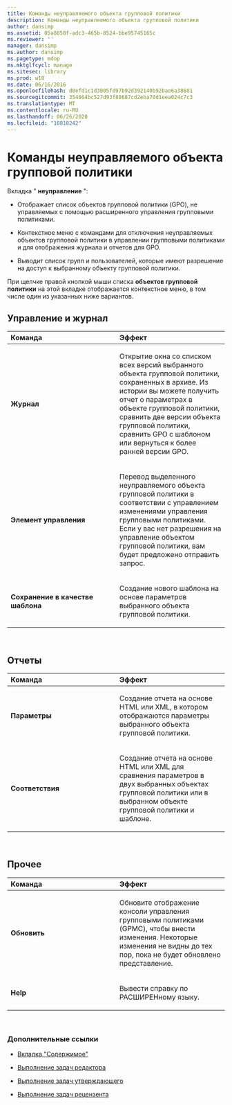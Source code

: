 ```yaml
---
title: Команды неуправляемого объекта групповой политики
description: Команды неуправляемого объекта групповой политики
author: dansimp
ms.assetid: 05a8050f-adc3-465b-8524-bbe95745165c
ms.reviewer: ''
manager: dansimp
ms.author: dansimp
ms.pagetype: mdop
ms.mktglfcycl: manage
ms.sitesec: library
ms.prod: w10
ms.date: 06/16/2016
ms.openlocfilehash: d8efd1c1d3005fd97b92d392140b92bae6a38681
ms.sourcegitcommit: 354664bc527d93f80687cd2eba70d1eea024c7c3
ms.translationtype: MT
ms.contentlocale: ru-RU
ms.lasthandoff: 06/26/2020
ms.locfileid: "10818242"
---
```

# Команды неуправляемого объекта групповой политики


Вкладка " **неуправление** ":

-   Отображает список объектов групповой политики (GPO), не управляемых с помощью расширенного управления групповыми политиками.

-   Контекстное меню с командами для отключения неуправляемых объектов групповой политики в управлении групповыми политиками и для отображения журнала и отчетов для GPO.

-   Выводит список групп и пользователей, которые имеют разрешение на доступ к выбранному объекту групповой политики.

При щелчке правой кнопкой мыши списка **объектов групповой политики** на этой вкладке отображается контекстное меню, в том числе один из указанных ниже вариантов.

## Управление и журнал


<table>
<colgroup>
<col width="50%" />
<col width="50%" />
</colgroup>
<thead>
<tr class="header">
<th align="left">Команда</th>
<th align="left">Эффект</th>
</tr>
</thead>
<tbody>
<tr class="odd">
<td align="left"><p><strong>Журнал</strong></p></td>
<td align="left"><p>Открытие окна со списком всех версий выбранного объекта групповой политики, сохраненных в архиве. Из истории вы можете получить отчет о параметрах в объекте групповой политики, сравнить две версии объекта групповой политики, сравнить GPO с шаблоном или вернуться к более ранней версии GPO.</p></td>
</tr>
<tr class="even">
<td align="left"><p><strong>Элемент управления</strong></p></td>
<td align="left"><p>Перевод выделенного неуправляемого объекта групповой политики в соответствии с управлением изменениями управления групповыми политиками. Если у вас нет разрешения на управление объектом групповой политики, вам будет предложено отправить запрос.</p></td>
</tr>
<tr class="odd">
<td align="left"><p><strong>Сохранение в качестве шаблона</strong></p></td>
<td align="left"><p>Создание нового шаблона на основе параметров выбранного объекта групповой политики.</p></td>
</tr>
</tbody>
</table>

 

## Отчеты


<table>
<colgroup>
<col width="50%" />
<col width="50%" />
</colgroup>
<thead>
<tr class="header">
<th align="left">Команда</th>
<th align="left">Эффект</th>
</tr>
</thead>
<tbody>
<tr class="odd">
<td align="left"><p><strong>Параметры</strong></p></td>
<td align="left"><p>Создание отчета на основе HTML или XML, в котором отображаются параметры выбранного объекта групповой политики.</p></td>
</tr>
<tr class="even">
<td align="left"><p><strong>Соответствия</strong></p></td>
<td align="left"><p>Создание отчета на основе HTML или XML для сравнения параметров в двух выбранных объектах групповой политики или в выбранном объекте групповой политики и шаблоне.</p></td>
</tr>
</tbody>
</table>

 

## Прочее


<table>
<colgroup>
<col width="50%" />
<col width="50%" />
</colgroup>
<thead>
<tr class="header">
<th align="left">Команда</th>
<th align="left">Эффект</th>
</tr>
</thead>
<tbody>
<tr class="odd">
<td align="left"><p><strong>Обновить</strong></p></td>
<td align="left"><p>Обновите отображение консоли управления групповыми политиками (GPMC), чтобы внести изменения. Некоторые изменения не видны до тех пор, пока не будет обновлено представление.</p></td>
</tr>
<tr class="even">
<td align="left"><p><strong>Help</strong></p></td>
<td align="left"><p>Вывести справку по РАСШИРЕНному языку.</p></td>
</tr>
</tbody>
</table>

 

### Дополнительные ссылки

-   [Вкладка "Содержимое"](contents-tab-agpm40.md)

-   [Выполнение задач редактора](performing-editor-tasks-agpm40.md)

-   [Выполнение задач утверждающего](performing-approver-tasks-agpm40.md)

-   [Выполнение задач рецензента](performing-reviewer-tasks-agpm40.md)

 

 





